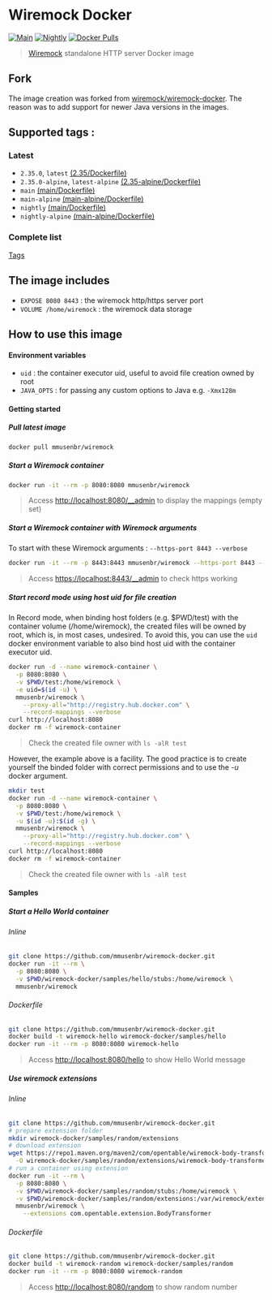# Wiremock Docker
[![Main](https://github.com/mmusenbr/wiremock-docker/actions/workflows/main.yml/badge.svg)](https://github.com/mmusenbr/wiremock-docker/actions/workflows/main.yml) [![Nightly](https://github.com/mmusenbr/wiremock-docker/actions/workflows/nightly.yml/badge.svg)](https://github.com/mmusenbr/wiremock-docker/actions/workflows/nightly.yml) [![Docker Pulls](https://img.shields.io/docker/pulls/mmusenbr/wiremock.svg)](https://hub.docker.com/r/mmusenbr/wiremock/)

> [Wiremock](http://wiremock.org) standalone HTTP server Docker image

## Fork

The image creation was forked from [wiremock/wiremock-docker](https://github.com/wiremock/wiremock-docker). The reason was to add support for newer Java versions in the images.

## Supported tags :

### Latest

- `2.35.0`, `latest` [(2.35/Dockerfile)](https://github.com/mmusenbr/wiremock-docker/blob/2.35.0/Dockerfile)
- `2.35.0-alpine`, `latest-alpine` [(2.35-alpine/Dockerfile)](https://github.com/mmusenbr/wiremock-docker/blob/2.35.0/alpine/Dockerfile)
- `main` [(main/Dockerfile)](https://github.com/mmusenbr/wiremock-docker/blob/main/Dockerfile)
- `main-alpine` [(main-alpine/Dockerfile)](https://github.com/mmusenbr/wiremock-docker/blob/main/alpine/Dockerfile)
- `nightly` [(main/Dockerfile)](https://github.com/mmusenbr/wiremock-docker/blob/main/Dockerfile)
- `nightly-alpine` [(main-alpine/Dockerfile)](https://github.com/mmusenbr/wiremock-docker/blob/main/alpine/Dockerfile)

### Complete list

[Tags](https://hub.docker.com/r/mmusenbr/wiremock/tags/)

## The image includes

- `EXPOSE 8080 8443` : the wiremock http/https server port
- `VOLUME /home/wiremock` : the wiremock data storage

## How to use this image

#### Environment variables

- `uid` : the container executor uid, useful to avoid file creation owned by root
- `JAVA_OPTS` : for passing any custom options to Java e.g. `-Xmx128m`

#### Getting started

##### Pull latest image

```sh
docker pull mmusenbr/wiremock
```

##### Start a Wiremock container

```sh
docker run -it --rm -p 8080:8080 mmusenbr/wiremock
```

> Access [http://localhost:8080/__admin](http://localhost:8080/__admin) to display the mappings (empty set)

##### Start a Wiremock container with Wiremock arguments

To start with these Wiremock arguments : `--https-port 8443 --verbose`

```sh
docker run -it --rm -p 8443:8443 mmusenbr/wiremock --https-port 8443 --verbose
```

> Access [https://localhost:8443/__admin](https://localhost:8443/__admin) to check https working

##### Start record mode using host uid for file creation

In Record mode, when binding host folders (e.g. $PWD/test) with the container volume (/home/wiremock), the created files will be owned by root, which is, in most cases, undesired.
To avoid this, you can use the `uid` docker environment variable to also bind host uid with the container executor uid.

```sh
docker run -d --name wiremock-container \
  -p 8080:8080 \
  -v $PWD/test:/home/wiremock \
  -e uid=$(id -u) \
  mmusenbr/wiremock \
    --proxy-all="http://registry.hub.docker.com" \
    --record-mappings --verbose
curl http://localhost:8080
docker rm -f wiremock-container
```

> Check the created file owner with `ls -alR test`

However, the example above is a facility. 
The good practice is to create yourself the binded folder with correct permissions and to use the *-u* docker argument.

```sh
mkdir test
docker run -d --name wiremock-container \
  -p 8080:8080 \
  -v $PWD/test:/home/wiremock \
  -u $(id -u):$(id -g) \
  mmusenbr/wiremock \
    --proxy-all="http://registry.hub.docker.com" \
    --record-mappings --verbose
curl http://localhost:8080
docker rm -f wiremock-container
```

> Check the created file owner with `ls -alR test`
 
#### Samples

##### Start a Hello World container

###### Inline

```sh
git clone https://github.com/mmusenbr/wiremock-docker.git
docker run -it --rm \
  -p 8080:8080 \
  -v $PWD/wiremock-docker/samples/hello/stubs:/home/wiremock \
  mmusenbr/wiremock
```

###### Dockerfile

```sh
git clone https://github.com/mmusenbr/wiremock-docker.git
docker build -t wiremock-hello wiremock-docker/samples/hello
docker run -it --rm -p 8080:8080 wiremock-hello
```

> Access [http://localhost:8080/hello](http://localhost:8080/hello) to show Hello World message

##### Use wiremock extensions

###### Inline

```sh
git clone https://github.com/mmusenbr/wiremock-docker.git
# prepare extension folder
mkdir wiremock-docker/samples/random/extensions
# download extension
wget https://repo1.maven.org/maven2/com/opentable/wiremock-body-transformer/1.1.3/wiremock-body-transformer-1.1.3.jar \
  -O wiremock-docker/samples/random/extensions/wiremock-body-transformer-1.1.3.jar
# run a container using extension 
docker run -it --rm \
  -p 8080:8080 \
  -v $PWD/wiremock-docker/samples/random/stubs:/home/wiremock \
  -v $PWD/wiremock-docker/samples/random/extensions:/var/wiremock/extensions \
  mmusenbr/wiremock \
    --extensions com.opentable.extension.BodyTransformer
```

###### Dockerfile

```sh
git clone https://github.com/mmusenbr/wiremock-docker.git
docker build -t wiremock-random wiremock-docker/samples/random
docker run -it --rm -p 8080:8080 wiremock-random
```

> Access [http://localhost:8080/random](http://localhost:8080/random) to show random number

